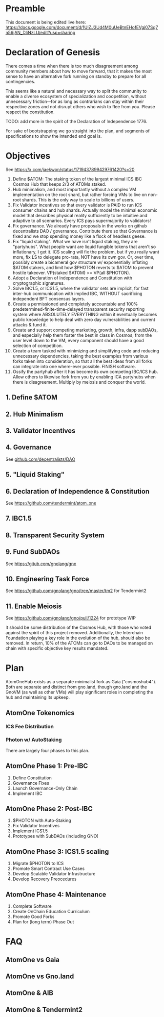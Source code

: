 # Preamble

This document is being edited live here:
https://docs.google.com/document/d/1UlZJ3Ud4M0uUeBtnEHofEVgj07Sq7n56jAN_DIiNzLU/edit?usp=sharing

# Declaration of Genesis

There comes a time when there is too much disagreement among community members
about how to move forward, that it makes the most sense to have an alternative
fork running on standby to prepare for all contingencies.

This seems like a natural and necessary way to split the community to enable a
diverse ecosystem of specialization and coopetition, without unnecessary
friction--for as long as contrarians can stay within their respective zones and
not disrupt others who wish to flee from you. Please respect the constitution.

TODO: add more in the spirit of the Declaration of Independence 1776.

For sake of bootstrapping we go straight into the plan, and segments of
specifications to show the intended end goal is.

# Objectives

See https://x.com/jaekwon/status/1719437899429761420?s=20

1. Define $ATOM: The staking token of the largest minimal ICS IBC Cosmos Hub
   that keeps 2/3 of ATOMs staked.
2. Hub minimalism, and most importantly without a complex VM implementation on
   the root shard, but rather forcing VMs to live on non-root shards. This is
   the only way to scale to billions of users.
3. Fix Validator incentives so that every validator is PAID to run ICS consumer
   chains and hub shards. Actually model the minimal economic model that
   describes physical reality sufficiently to be intuitive and adaptive to all
   scenarios. Every ICS pays supermajority to validators!
4. Fix governance. We already have proposals in the works on github
   decentralists DAO / governance. Contribute there so that Governance is fixed
   and we stop spending money like a flock of headless geese.
5. Fix "liquid staking". What we have isn't liquid staking, they are
   "partyhubs". What people want are liquid fungible tokens that aren't so
   inflationary, I get it. ICS scaling will fix the problem, but if you really
   want more, fix LS to delegate pro-rata, NOT have its own gov. Or, over time,
   possibly create a bicameral gov structure w/ exponentially inflating $ATOM
   stakers, and limit how $PHOTON reverts to $ATOM to prevent hostile takeover.
   VP(staked $ATOM) >= VP(all $PHOTON).
6. Adopt a Declaration of Independence and Constitution with cryptographic
   signatures.
7. Solve IBC1.5, or ICS1.5, where the validator sets are implicit, for fast
   inter-hub communication with implied IBC, WITHOUT sacrificing independent
   BFT consensus layers.
8. Create a permissioned and completely accountable and 100%
   predetermined-finite-time-delayed transparent security reporting system
   where ABSOLUTELY EVERYTHING within it eventually becomes public knowledge to
   help deal with zero day vulnerabilities and current attacks & fund it.
9. Create and support competing marketing, growth, infra, dapp subDAOs, and
   especially help them foster the best in class in Cosmos; from the user level
   down to the VM, every component should have a good selection of competition.
10. Create a team tasked with minimizing and simplifying code and reducing
    unnecessary dependencies, taking the best examples from various forks taken
    into consideration, so that all the best ideas from all forks can integrate
    into one where-ever possible. FINISH software.
11. Ossify the partyhub after it has become its own competing IBC/ICS hub.
    Allow others to likewise fork from you by enabling ICA partyhubs when there
    is disagreement. Multiply by meiosis and conquer the world.

## 1. Define $ATOM

## 2. Hub Minimalism

## 3. Validator Incentives

## 4. Governance

See
[github.com/decentralists/DAO](https://github.com/decentralists/DAO/tree/main/governance)

## 5. "Liquid Staking"

## 6. Declaration of Independence & Constitution

See https://github.com/tendermint/atom_one

## 7. IBC1.5

## 8. Transparent Security System

## 9. Fund SubDAOs

See https://gitub.com/gnolang/gno

## 10. Engineering Task Force

See https://github.com/gnolang/gno/tree/master/tm2 for Tendermint2

## 11. Enable Meiosis

See https://github.com/gnolang/gno/pull/1224 for prototype WIP 
 

It should be some distribution of the Cosmos Hub, with those who voted against
the spirit of this project removed.  Additionally, the Interchain Foundation
playing a key role in the evolution of the hub, should also be removed.  In
return, 10% of the ATOMs can go to DAOs to be managed on chain with specific
objective key results mandated.

# Plan

AtomOneHub exists as a separate minimalist fork as Gaia ("cosmoshub4").  Both
are separate and distinct from gno.land, though gno.land and the GnoVM (as well
as other VMs) will play significant roles in completing the hub and maintaining
its upkeep.

## AtomOne Tokenomics

### ICS Fee Distribution

### Photon w/ AutoStaking

There are largely four phases to this plan.

## AtomOne Phase 1: Pre-IBC

1. Define Constitution
2. Governance Fixes
3. Launch Governance-Only Chain
4. Implement IBC

## AtomOne Phase 2: Post-IBC

1. $PHOTON with Auto-Staking
2. Fix Validator Incentives
3. Implement ICS1.5
4. Prototypes with SubDAOs (including GNO)

## AtomOne Phase 3: ICS1.5 scaling

1. Migrate $PHOTON to ICS
2. Promote Smart Contract Use Cases
3. Develop Scalable Validator Infrastructure
4. Develop Recovery Preocedures

## AtomOne Phase 4: Maintenance

1. Complete Software
2. Create OnChain Education Curriculum
3. Promote Good Forks
4. Plan for (long term) Phase Out

# FAQ

## AtomOne vs Gaia

## AtomOne vs Gno.land

## AtomOne & AIB

## AtomOne & Tendermint2
